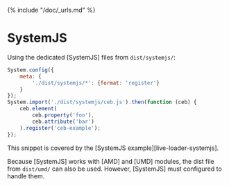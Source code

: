 {% include "/doc/_urls.md" %}
# SystemJS

Using the dedicated [SystemJS] files from `dist/systemjs/`:

```javascript
System.config({
    meta: {
        './dist/systemjs/*': {format: 'register'}
    }
});
System.import('./dist/systemjs/ceb.js').then(function (ceb) {
    ceb.element(
        ceb.property('foo'),
        ceb.attribute('bar')
    ).register('ceb-example');
});
```

This snippet is covered by the [SystemJS example][live-loader-systemjs].

Because [SystemJS] works with [AMD] and [UMD] modules, the dist file from `dist/umd/` can also be used.
However, [SystemJS] must configured to handle them.
